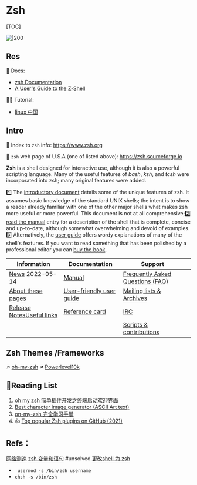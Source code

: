 # Zsh

[TOC]



![|200](../../../../../../../../Assets/Pics/color_vertical_icon.png)



## Res
📖 Docs:
+ [zsh Documentation](https://zsh.sourceforge.io/Doc/)
+ [A User's Guide to the Z-Shell](https://zsh.sourceforge.io/Guide/zshguide.html)

👨‍🏫  Tutorial:
+ [linux 中国](https://docs.microsoft.com/en-us/windows-server/administration/windows-commands/ping)



## Intro
🔗 Index to `zsh` info: https://www.zsh.org

🔗 `zsh` web page of U.S.A (one of listed above): https://zsh.sourceforge.io

**Zsh** is a shell designed for interactive use, although it is also a powerful scripting language. Many of the useful features of *bash*, *ksh*, and *tcsh* were incorporated into zsh; many original features were added.

1️⃣ The [introductory document](https://zsh.sourceforge.io/Intro/intro_toc.html) details some of the unique features of zsh. It assumes basic knowledge of the standard UNIX shells; the intent is to show a reader already familiar with one of the other major shells what makes zsh more useful or more powerful. This document is not at all comprehensive;2️⃣ [read the manual](https://zsh.sourceforge.io/Doc/) entry for a description of the shell that is complete, concise and up-to-date, although somewhat overwhelming and devoid of examples. 3️⃣ Alternatively, the [user guide](https://zsh.sourceforge.io/Guide/zshguide.html) offers wordy explanations of many of the shell's features. If you want to read something that has been polished by a professional editor you can [buy the book](https://www.amazon.com/exec/obidos/tg/detail/-/1590593766/).

| Information                                                  | Documentation                                                | Support                                                      |      |
| ------------------------------------------------------------ | ------------------------------------------------------------ | ------------------------------------------------------------ | ---- |
| [News](https://zsh.sourceforge.io/News/) 2022-05-14          | [Manual](https://zsh.sourceforge.io/Doc/)                    | [Frequently Asked Questions (FAQ)](https://zsh.sourceforge.io/FAQ/) |      |
| [About these pages](https://zsh.sourceforge.io/about.html)   | [User-friendly user guide](https://zsh.sourceforge.io/Guide/) | [Mailing lists & Archives](https://zsh.sourceforge.io/Arc/mlist.html) |      |
| [Release Notes](https://zsh.sourceforge.io/releases.html)[Useful links](https://zsh.sourceforge.io/links.html) | [Reference card](https://zsh.sourceforge.io/Refcard/)        | [IRC](https://zsh.sourceforge.io/Arc/irc.html)               |      |
|                                                              |                                                              | [Scripts & contributions](https://zsh.sourceforge.io/Contrib/) |      |



## Zsh Themes /Frameworks
↗ [oh-my-zsh](../🧑‍🍳%20Shell%20Helper/Shell%20Script%20Manager%20&%20Framework/oh-my-zsh.md)
↗ [Powerlevel10k](../🧑‍🍳%20Shell%20Helper/Shell%20Themes/Powerlevel10k.md)



## 🔗Reading List
1. [oh my zsh 简单插件开发之终端启动欢迎界面](https://blog.isuoge.com/a/oh-my-zsh-jian-dan-cha-jian-kai-fa-zhi-zhong-duan-.html)
2. [Best character image generator (ASCII Art text)](https://www.reddit.com/r/rpg/comments/nzmv4c/best_character_image_generator/)
3. [on-my-zsh 完全学习手册](https://blog.csdn.net/JENREY/article/details/118600067)
4. 👍 [Top popular Zsh plugins on GitHub (2021)](https://safjan.com/top-popular-zsh-plugins-on-github-2021/)





## Refs：
[网络测速](https://juejin.cn/post/6844904152108105742)
[zsh 变量和语句](https://kennethfan.github.io/2017/09/20/zsh-变量和语句/) #unsolved 
[更改shell 为 zsh](https://blog.csdn.net/weixin_40002692/article/details/116994108)
- ` usermod -s /bin/zsh username`
- `chsh -s /bin/zsh`

